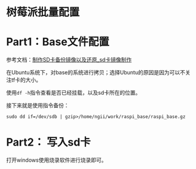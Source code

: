 # 树莓派批量配置

# Part1：Base文件配置

参考文档：[制作SD卡备份镜像以及还原_sd卡镜像制作](https://blog.csdn.net/sinat_33909696/article/details/116430895)

在Ubuntu系统下，对base的系统进行拷贝；选择Ubuntu的原因是因为可以不关注tf卡的大小。

使用`df -h`指令查看是否已经挂载，以及sd卡所在的位置。

接下来就是使用指令备份：

	sudo dd if=/dev/sdb | gzip>/home/ngii/work/raspi_base/raspi_base.gz

# Part2： 写入sd卡

打开windows使用烧录软件进行烧录即可。
<!--stackedit_data:
eyJoaXN0b3J5IjpbMTA2ODA0MzU3NywtODkzNTUzMjM5XX0=
-->